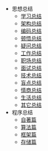 
* 思想总结
    - [学习总结](summary/xue-xi.md)
    - [架构总结](summary/jia-gou.md)
    - [编码总结](summary/bian-ma.md)
    - [顿悟总结](summary/dun-wu.md)
    - [疑问总结](summary/yi-wen.md)
    - [工作总结](summary/gong-zuo.md)
    - [职场总结](summary/zhi-chang.md)
    - [面试总结](summary/mian-shi.md)
    <!--- - [求职总结](summary/qiu-zhi.md)-->
    - [技术总结](summary/ji-shu.md)
    - [盲点总结](summary/mang-dian.md)
    - [情商总结](summary/qing-shang.md)
    <!--- [恋爱总结](summary/lian-ai.md)-->
    <!--- [婚姻总结](summary/hun-yin.md)-->
    - [生活总结](summary/sheng-huo.md)
    <!--- [贷款总结](summary/dai-kuan.md)-->
    - [其它总结](summary/qi-ta.md)
* 程序总结
    - [自著篇](book/zi-zhu.md)
    - [算法篇](program/suan-fa.md)
    - [框架篇](program/kuang-jia.md)
    - [存储篇](program/cun-chu.md)

    
    
 

  
  
